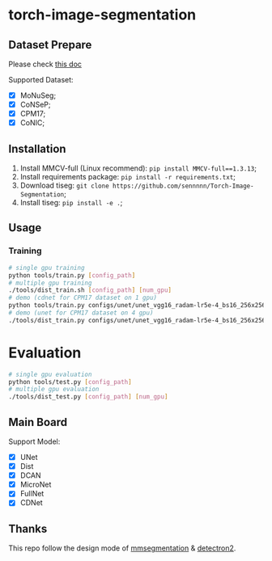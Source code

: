 # torch-image-segmentation

## Dataset Prepare

Please check [this doc](docs/data_prepare.md)

Supported Dataset:

- [x] MoNuSeg;
- [x] CoNSeP;
- [x] CPM17;
- [x] CoNIC;

## Installation

1. Install MMCV-full (Linux recommend): `pip install MMCV-full==1.3.13`;
2. Install requirements package: `pip install -r requirements.txt`;
3. Download tiseg: `git clone https://github.com/sennnnn/Torch-Image-Segmentation`;
4. Install tiseg: `pip install -e .`;

## Usage

### Training

```Bash
# single gpu training
python tools/train.py [config_path]
# multiple gpu training
./tools/dist_train.sh [config_path] [num_gpu]
# demo (cdnet for CPM17 dataset on 1 gpu)
python tools/train.py configs/unet/unet_vgg16_radam-lr5e-4_bs16_256x256_7k_cpm17.py
# demo (unet for CPM17 dataset on 4 gpu)
./tools/dist_train.py configs/unet/unet_vgg16_radam-lr5e-4_bs16_256x256_7k_cpm17.py 4
```

# Evaluation

```Bash
# single gpu evaluation
python tools/test.py [config_path]
# multiple gpu evaluation
./tools/dist_test.py [config_path] [num_gpu]
```

## Main Board

Support Model:

- [x] UNet
- [x] Dist
- [x] DCAN
- [x] MicroNet
- [x] FullNet
- [x] CDNet

## Thanks

This repo follow the design mode of [mmsegmentation](https://github.com/open-mmlab/mmsegmentation) & [detectron2](https://github.com/facebookresearch/detectron2).
